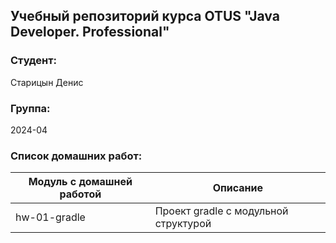 ## Учебный репозиторий курса OTUS "Java Developer. Professional"

### Студент:
Старицын Денис

### Группа: 
2024-04

### Список домашних работ:
| Модуль с домашней работой | Описание                             |
|---------------------------|--------------------------------------|
| hw-01-gradle              | Проект gradle с модульной структурой |
